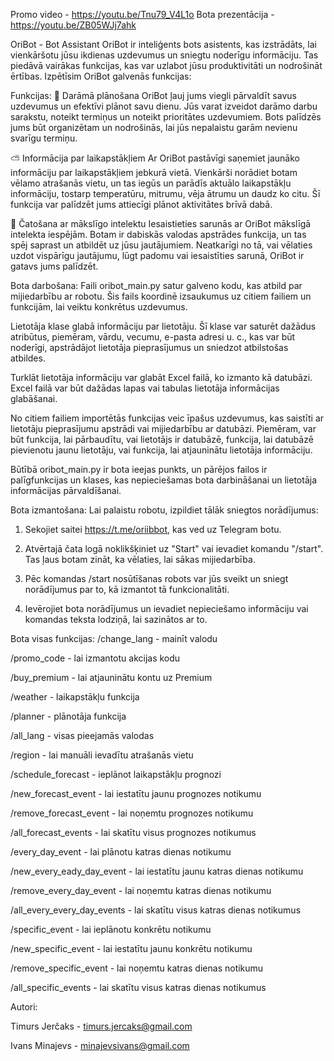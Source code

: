 Promo video - https://youtu.be/Tnu79_V4L1o
Bota prezentācija - https://youtu.be/ZB05WJj7ahk

OriBot - Bot Assistant
OriBot ir inteliģents bots asistents, kas izstrādāts, lai vienkāršotu jūsu ikdienas uzdevumus un sniegtu noderīgu informāciju. Tas piedāvā vairākas funkcijas, kas var uzlabot jūsu produktivitāti un nodrošināt ērtības. Izpētīsim OriBot galvenās funkcijas:



Funkcijas:
📝 Darāmā plānošana
OriBot ļauj jums viegli pārvaldīt savus uzdevumus un efektīvi plānot savu dienu. Jūs varat izveidot darāmo darbu sarakstu, noteikt termiņus un noteikt prioritātes uzdevumiem. Bots palīdzēs jums būt organizētam un nodrošinās, lai jūs nepalaistu garām nevienu svarīgu termiņu.

⛅️ Informācija par laikapstākļiem
Ar OriBot pastāvīgi saņemiet jaunāko informāciju par laikapstākļiem jebkurā vietā. Vienkārši norādiet botam vēlamo atrašanās vietu, un tas iegūs un parādīs aktuālo laikapstākļu informāciju, tostarp temperatūru, mitrumu, vēja ātrumu un daudz ko citu. Šī funkcija var palīdzēt jums attiecīgi plānot aktivitātes brīvā dabā.

💬 Čatošana ar mākslīgo intelektu
Iesaistieties sarunās ar OriBot mākslīgā intelekta iespējām. Botam ir dabiskās valodas apstrādes funkcija, un tas spēj saprast un atbildēt uz jūsu jautājumiem. Neatkarīgi no tā, vai vēlaties uzdot vispārīgu jautājumu, lūgt padomu vai iesaistīties sarunā, OriBot ir gatavs jums palīdzēt.



Bota darbošana:
Faili oribot_main.py satur galveno kodu, kas atbild par mijiedarbību ar robotu. Šis fails koordinē izsaukumus uz citiem failiem un funkcijām, lai veiktu konkrētus uzdevumus.

Lietotāja klase glabā informāciju par lietotāju. Šī klase var saturēt dažādus atribūtus, piemēram, vārdu, vecumu, e-pasta adresi u. c., kas var būt noderīgi, apstrādājot lietotāja pieprasījumus un sniedzot atbilstošas atbildes.

Turklāt lietotāja informāciju var glabāt Excel failā, ko izmanto kā datubāzi. Excel failā var būt dažādas lapas vai tabulas lietotāja informācijas glabāšanai.

No citiem failiem importētās funkcijas veic īpašus uzdevumus, kas saistīti ar lietotāju pieprasījumu apstrādi vai mijiedarbību ar datubāzi. Piemēram, var būt funkcija, lai pārbaudītu, vai lietotājs ir datubāzē, funkcija, lai datubāzē pievienotu jaunu lietotāju, vai funkcija, lai atjauninātu lietotāja informāciju.

Būtībā oribot_main.py ir bota ieejas punkts, un pārējos failos ir palīgfunkcijas un klases, kas nepieciešamas bota darbināšanai un lietotāja informācijas pārvaldīšanai.



Bota izmantošana:
Lai palaistu robotu, izpildiet tālāk sniegtos norādījumus:
1) Sekojiet saitei https://t.me/oriibbot, kas ved uz Telegram botu.

2) Atvērtajā čata logā noklikšķiniet uz "Start" vai ievadiet komandu "/start". Tas ļaus botam zināt, ka vēlaties, lai sākas mijiedarbība.

3) Pēc komandas /start nosūtīšanas robots var jūs sveikt un sniegt norādījumus par to, kā izmantot tā funkcionalitāti.

4) Ievērojiet bota norādījumus un ievadiet nepieciešamo informāciju vai komandas teksta lodziņā, lai sazinātos ar to.



Bota visas funkcijas:
/change_lang - mainīt valodu

/promo_code - lai izmantotu akcijas kodu

/buy_premium - lai atjauninātu kontu uz Premium

/weather - laikapstākļu funkcija

/planner - plānotāja funkcija

/all_lang - visas pieejamās valodas

/region - lai manuāli ievadītu atrašanās vietu 

/schedule_forecast - ieplānot laikapstākļu prognozi

/new_forecast_event - lai iestatītu jaunu prognozes notikumu

/remove_forecast_event - lai noņemtu prognozes notikumu

/all_forecast_events - lai skatītu visus prognozes notikumus

/every_day_event - lai plānotu katras dienas notikumu

/new_every_eady_day_event - lai iestatītu jaunu katras dienas notikumu

/remove_every_day_event - lai noņemtu katras dienas notikumu

/all_every_every_day_events - lai skatītu visus katras dienas notikumus

/specific_event - lai ieplānotu konkrētu notikumu

/new_specific_event - lai iestatītu jaunu konkrētu notikumu

/remove_specific_event - lai noņemtu katras dienas notikumu

/all_specific_events - lai skatītu visus katras dienas notikumus



Autori:

Timurs Jerčaks - timurs.jercaks@gmail.com

Ivans Minajevs - minajevsivans@gmail.com



